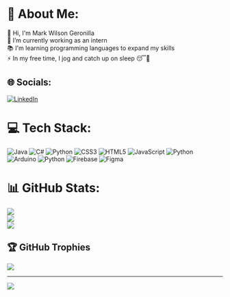 # 💫 About Me:
👋 Hi, I'm Mark Wilson Geronilla<br>🔭 I’m currently working as an intern<br>📚 I'm learning programming languages to expand my skills<br>⚡ In my free time, I jog and catch up on sleep 😴🏃


## 🌐 Socials:
[![LinkedIn](https://img.shields.io/badge/LinkedIn-%230077B5.svg?logo=linkedin&logoColor=white)](https://linkedin.com/in/https://www.linkedin.com/in/mark-wilson-g-12a37a314/) 

# 💻 Tech Stack:
![Java](https://img.shields.io/badge/java-%23ED8B00.svg?style=for-the-badge&logo=openjdk&logoColor=white) ![C#](https://img.shields.io/badge/c%23-%23239120.svg?style=for-the-badge&logo=csharp&logoColor=white) ![Python](https://img.shields.io/badge/python-3670A0?style=for-the-badge&logo=python&logoColor=ffdd54) ![CSS3](https://img.shields.io/badge/css3-%231572B6.svg?style=for-the-badge&logo=css3&logoColor=white) ![HTML5](https://img.shields.io/badge/html5-%23E34F26.svg?style=for-the-badge&logo=html5&logoColor=white) ![JavaScript](https://img.shields.io/badge/javascript-%23323330.svg?style=for-the-badge&logo=javascript&logoColor=%23F7DF1E) ![Python](https://img.shields.io/badge/python-3670A0?style=for-the-badge&logo=python&logoColor=ffdd54) ![Arduino](https://img.shields.io/badge/-Arduino-00979D?style=for-the-badge&logo=Arduino&logoColor=white) ![Python](https://img.shields.io/badge/python-3670A0?style=for-the-badge&logo=python&logoColor=ffdd54) ![Firebase](https://img.shields.io/badge/firebase-%23039BE5.svg?style=for-the-badge&logo=firebase) ![Figma](https://img.shields.io/badge/figma-%23F24E1E.svg?style=for-the-badge&logo=figma&logoColor=white)
# 📊 GitHub Stats:
![](https://github-readme-stats.vercel.app/api?username=markwlsn&theme=dark&hide_border=false&include_all_commits=true&count_private=true)<br/>
![](https://nirzak-streak-stats.vercel.app/?user=markwlsn&theme=dark&hide_border=false)<br/>
![](https://github-readme-stats.vercel.app/api/top-langs/?username=markwlsn&theme=dark&hide_border=false&include_all_commits=true&count_private=true&layout=compact)

## 🏆 GitHub Trophies
![](https://github-profile-trophy.vercel.app/?username=markwlsn&theme=radical&no-frame=false&no-bg=true&margin-w=4)

---
[![](https://visitcount.itsvg.in/api?id=markwlsn&icon=0&color=0)](https://visitcount.itsvg.in)

<!-- Proudly created with GPRM ( https://gprm.itsvg.in ) -->
